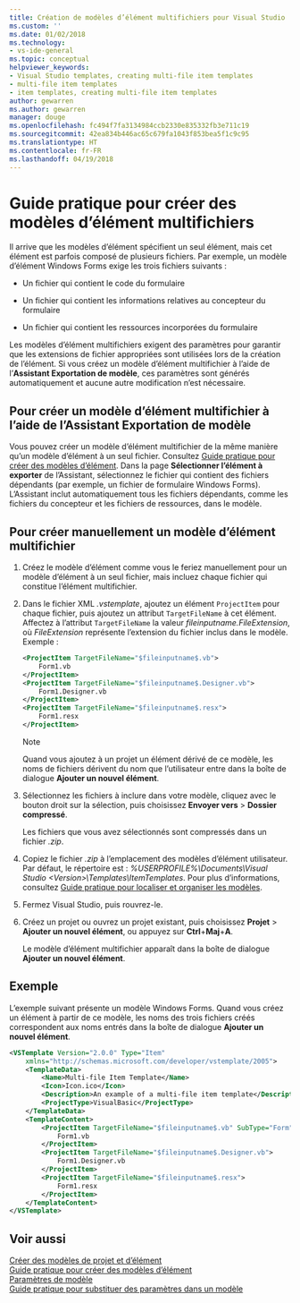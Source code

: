 ```yaml
---
title: Création de modèles d’élément multifichiers pour Visual Studio | Microsoft Docs
ms.custom: ''
ms.date: 01/02/2018
ms.technology:
- vs-ide-general
ms.topic: conceptual
helpviewer_keywords:
- Visual Studio templates, creating multi-file item templates
- multi-file item templates
- item templates, creating multi-file item templates
author: gewarren
ms.author: gewarren
manager: douge
ms.openlocfilehash: fc494f7fa3134984ccb2330e835332fb3e711c19
ms.sourcegitcommit: 42ea834b446ac65c679fa1043f853bea5f1c9c95
ms.translationtype: HT
ms.contentlocale: fr-FR
ms.lasthandoff: 04/19/2018
---
```

# <a name="how-to-create-multi-file-item-templates"></a>Guide pratique pour créer des modèles d’élément multifichiers

Il arrive que les modèles d’élément spécifient un seul élément, mais cet élément est parfois composé de plusieurs fichiers. Par exemple, un modèle d’élément Windows Forms exige les trois fichiers suivants :

- Un fichier qui contient le code du formulaire

- Un fichier qui contient les informations relatives au concepteur du formulaire

- Un fichier qui contient les ressources incorporées du formulaire

Les modèles d’élément multifichiers exigent des paramètres pour garantir que les extensions de fichier appropriées sont utilisées lors de la création de l’élément. Si vous créez un modèle d’élément multifichier à l’aide de l’**Assistant Exportation de modèle**, ces paramètres sont générés automatiquement et aucune autre modification n’est nécessaire.

## <a name="to-create-a-multi-file-item-template-by-using-the-export-template-wizard"></a>Pour créer un modèle d’élément multifichier à l’aide de l’Assistant Exportation de modèle

Vous pouvez créer un modèle d’élément multifichier de la même manière qu’un modèle d’élément à un seul fichier. Consultez [Guide pratique pour créer des modèles d’élément](../ide/how-to-create-item-templates.md). Dans la page **Sélectionner l’élément à exporter** de l’Assistant, sélectionnez le fichier qui contient des fichiers dépendants (par exemple, un fichier de formulaire Windows Forms). L’Assistant inclut automatiquement tous les fichiers dépendants, comme les fichiers du concepteur et les fichiers de ressources, dans le modèle.

## <a name="to-manually-create-a-multi-file-item-template"></a>Pour créer manuellement un modèle d’élément multifichier

1. Créez le modèle d’élément comme vous le feriez manuellement pour un modèle d’élément à un seul fichier, mais incluez chaque fichier qui constitue l’élément multifichier.

1. Dans le fichier XML *.vstemplate*, ajoutez un élément `ProjectItem` pour chaque fichier, puis ajoutez un attribut `TargetFileName` à cet élément. Affectez à l’attribut `TargetFileName` la valeur *$fileinputname$.FileExtension*, où *FileExtension* représente l’extension du fichier inclus dans le modèle. Exemple :

    ```xml
    <ProjectItem TargetFileName="$fileinputname$.vb">
        Form1.vb
    </ProjectItem>
    <ProjectItem TargetFileName="$fileinputname$.Designer.vb">
        Form1.Designer.vb
    </ProjectItem>
    <ProjectItem TargetFileName="$fileinputname$.resx">
        Form1.resx
    </ProjectItem>
    ```

     > [!NOTE]
     > Quand vous ajoutez à un projet un élément dérivé de ce modèle, les noms de fichiers dérivent du nom que l’utilisateur entre dans la boîte de dialogue **Ajouter un nouvel élément**.

1. Sélectionnez les fichiers à inclure dans votre modèle, cliquez avec le bouton droit sur la sélection, puis choisissez **Envoyer vers** > **Dossier compressé**.

   Les fichiers que vous avez sélectionnés sont compressés dans un fichier *.zip*.

1. Copiez le fichier *.zip* à l’emplacement des modèles d’élément utilisateur. Par défaut, le répertoire est : *%USERPROFILE%\Documents\Visual Studio \<Version\>\Templates\ItemTemplates*. Pour plus d’informations, consultez [Guide pratique pour localiser et organiser les modèles](../ide/how-to-locate-and-organize-project-and-item-templates.md).

1. Fermez Visual Studio, puis rouvrez-le.

1. Créez un projet ou ouvrez un projet existant, puis choisissez **Projet** > **Ajouter un nouvel élément**, ou appuyez sur **Ctrl**+**Maj**+**A**.

   Le modèle d’élément multifichier apparaît dans la boîte de dialogue **Ajouter un nouvel élément**.

## <a name="example"></a>Exemple

L’exemple suivant présente un modèle Windows Forms. Quand vous créez un élément à partir de ce modèle, les noms des trois fichiers créés correspondent aux noms entrés dans la boîte de dialogue **Ajouter un nouvel élément**.

```xml
<VSTemplate Version="2.0.0" Type="Item"
    xmlns="http://schemas.microsoft.com/developer/vstemplate/2005">
    <TemplateData>
        <Name>Multi-file Item Template</Name>
        <Icon>Icon.ico</Icon>
        <Description>An example of a multi-file item template</Description>
        <ProjectType>VisualBasic</ProjectType>
    </TemplateData>
    <TemplateContent>
        <ProjectItem TargetFileName="$fileinputname$.vb" SubType="Form">
            Form1.vb
        </ProjectItem>
        <ProjectItem TargetFileName="$fileinputname$.Designer.vb">
            Form1.Designer.vb
        </ProjectItem>
        <ProjectItem TargetFileName="$fileinputname$.resx">
            Form1.resx
        </ProjectItem>
    </TemplateContent>
</VSTemplate>
```

## <a name="see-also"></a>Voir aussi

[Créer des modèles de projet et d’élément](../ide/creating-project-and-item-templates.md)  
[Guide pratique pour créer des modèles d’élément](../ide/how-to-create-item-templates.md)  
[Paramètres de modèle](../ide/template-parameters.md)  
[Guide pratique pour substituer des paramètres dans un modèle](../ide/how-to-substitute-parameters-in-a-template.md)